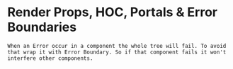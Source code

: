 # Render Props, HOC, Portals & Error Boundaries

    When an Error occur in a component the whole tree will fail. To avoid that wrap it with Error Boundary. So if that component fails it won't interfere other components.
